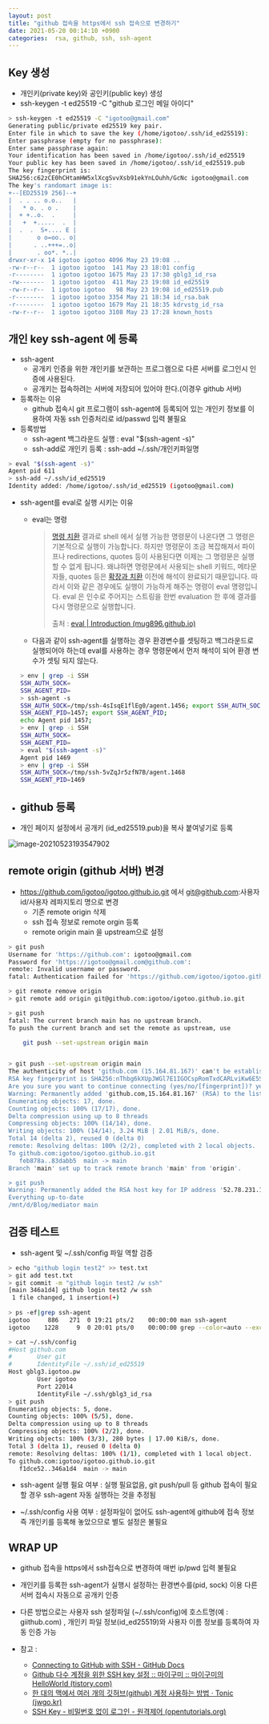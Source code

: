 ```yaml
---
layout: post
title: "github 접속을 https에서 ssh 접속으로 변경하기"
date: 2021-05-20 00:14:10 +0900
categories:  rsa, github, ssh, ssh-agent
---
```


##  Key 생성

- 개인키(private key)와 공인키(public key) 생성
- ssh-keygen -t ed25519 -C "github 로그인 메일 아이디"

```bash
> ssh-keygen -t ed25519 -C "igotoo@gmail.com"
Generating public/private ed25519 key pair.
Enter file in which to save the key (/home/igotoo/.ssh/id_ed25519):
Enter passphrase (empty for no passphrase):
Enter same passphrase again:
Your identification has been saved in /home/igotoo/.ssh/id_ed25519
Your public key has been saved in /home/igotoo/.ssh/id_ed25519.pub
The key fingerprint is:
SHA256:c62zCE0hCHtamHW5xlXcgSvvXsb91ekYnLOuhh/GcNc igotoo@gmail.com
The key's randomart image is:
+--[ED25519 256]--+
|  . . .. o.o..   |
|   * o. . o .    |
|  + +..o.  .     |
|   +  +.....  .  |
|  .  .  S+.... E |
|       o o=oo.. o|
|      . ..+++=..o|
|       . oo*. *..|
drwxr-xr-x 14 igotoo igotoo 4096 May 23 19:08 ..
-rw-r--r--  1 igotoo igotoo  141 May 23 18:01 config
-r--------  1 igotoo igotoo 1675 May 23 17:30 gblg3_id_rsa
-rw-------  1 igotoo igotoo  411 May 23 19:08 id_ed25519
-rw-r--r--  1 igotoo igotoo   98 May 23 19:08 id_ed25519.pub
-r--------  1 igotoo igotoo 3354 May 21 18:34 id_rsa.bak
-r--------  1 igotoo igotoo 1679 May 21 18:35 kdrvstg_id_rsa
-rw-r--r--  1 igotoo igotoo 3108 May 23 17:28 known_hosts
```

## 개인 key ssh-agent 에 등록 

- ssh-agent 
  - 공개키 인증을 위한 개인키를 보관하는 프로그램으로 다른 서버를 로그인시 인증에 사용된다.
  - 공개키는 접속하려는 서버에 저장되어 있어야 한다.(이경우 github 서버)
- 등록하는 이유 
  - github 접속시 git 프로그램이 ssh-agent에 등록되어 있는 개인키 정보를 이용하여  자동 ssh 인증처리로 id/passwd 입력 불필요
- 등록방법 
  - ssh-agent 백그라운드 실행 : eval "$(ssh-agent -s)"
  - ssh-add로 개인키 등록 : ssh-add ~/.ssh/개인키파일명

```bash
> eval "$(ssh-agent -s)"
Agent pid 611
> ssh-add ~/.ssh/id_ed25519
Identity added: /home/igotoo/.ssh/id_ed25519 (igotoo@gmail.com)
```

- ssh-agent를 eval로 실행 시키는 이유

  - eval는 명령

    >  [명령 치환](https://mug896.github.io/bash-shell/exp_and_sub/command_substitution.html) 결과로 shell 에서 실행 가능한 명령문이 나온다면 그 명령은 기본적으로 실행이 가능합니다. 하지만 명령문이 조금 복잡해져서 파이프나 redirections, quotes 등이 사용된다면 이제는 그 명령문은 실행할 수 없게 됩니다. 왜냐하면 명령문에서 사용되는 shell 키워드, 메타문자들, quotes 등은 [확장과 치환](https://mug896.github.io/bash-shell/expansions_and_substitutions.html) 이전에 해석이 완료되기 때문입니다. 따라서 이와 같은 경우에도 실행이 가능하게 해주는 명령이 eval 명령입니다. eval 은 인수로 주어지는 스트링을 한번 evaluation 한 후에 결과를 다시 명령문으로 실행합니다.
    >
    > 출처 : [eval | Introduction (mug896.github.io)](https://mug896.github.io/bash-shell/eval.html)

  - 다음과 같이 ssh-agent를 실행하는 경우 환경변수를 셋팅하고 백그라운드로 실행되어야 하는데 eval를 사용하는 경우 명령문에서 먼저 해석이 되어 환경 변수가 셋팅 되지 않는다.

  ```bash
  > env | grep -i SSH
  SSH_AUTH_SOCK=
  SSH_AGENT_PID=
  > ssh-agent -s
  SSH_AUTH_SOCK=/tmp/ssh-4sIsqE1flEg0/agent.1456; export SSH_AUTH_SOCK;
  SSH_AGENT_PID=1457; export SSH_AGENT_PID;
  echo Agent pid 1457;
  > env | grep -i SSH
  SSH_AUTH_SOCK=
  SSH_AGENT_PID=
  > eval "$(ssh-agent -s)"
  Agent pid 1469
  > env | grep -i SSH
  SSH_AUTH_SOCK=/tmp/ssh-5vZqJr5zfN7B/agent.1468
  SSH_AGENT_PID=1469
  ```

- ## github 등록

- 개인 페이지 설정에서 공개키 (id_ed25519.pub)을 복사 붙여넣기로 등록

![image-20210523193547902](C:\Users\jb.won\AppData\Roaming\Typora\typora-user-images\image-20210523193547902.png)

## remote origin (github 서버) 변경 

- https://github.com/igotoo/igotoo.github.io.git 에서 git@github.com:사용자id/사용자 레파지토리 명으로 변경
  - 기존 remote origin 삭제
  - ssh 접속 정보로 remote orgin 등록 
  - remote origin main 을 upstream으로 설정

```bash
> git push
Username for 'https://github.com': igotoo@gmail.com
Password for 'https://igotoo@gmail.com@github.com':
remote: Invalid username or password.
fatal: Authentication failed for 'https://github.com/igotoo/igotoo.github.io.git/'

> git remote remove origin
> git remote add origin git@github.com:igotoo/igotoo.github.io.git

> git push
fatal: The current branch main has no upstream branch.
To push the current branch and set the remote as upstream, use

    git push --set-upstream origin main


> git push --set-upstream origin main
The authenticity of host 'github.com (15.164.81.167)' can't be established.
RSA key fingerprint is SHA256:nThbg6kXUpJWGl7E1IGOCspRomTxdCARLviKw6E5SY8.
Are you sure you want to continue connecting (yes/no/[fingerprint])? yes
Warning: Permanently added 'github.com,15.164.81.167' (RSA) to the list of known hosts.
Enumerating objects: 17, done.
Counting objects: 100% (17/17), done.
Delta compression using up to 8 threads
Compressing objects: 100% (14/14), done.
Writing objects: 100% (14/14), 3.24 MiB | 2.01 MiB/s, done.
Total 14 (delta 2), reused 0 (delta 0)
remote: Resolving deltas: 100% (2/2), completed with 2 local objects.
To github.com:igotoo/igotoo.github.io.git
   feb878a..83dabb5  main -> main
Branch 'main' set up to track remote branch 'main' from 'origin'.

> git push
Warning: Permanently added the RSA host key for IP address '52.78.231.108' to the list of known hosts.
Everything up-to-date
/mnt/d/Blog/mediator main
```



## 검증 테스트 

- ssh-agent  및 ~/.ssh/config 파일 역할 검증

```bash
> echo "github login test2" >> test.txt
> git add test.txt
> git commit -m "github login test2 /w ssh"
[main 346a1d4] github login test2 /w ssh
 1 file changed, 1 insertion(+)
 
> ps -ef|grep ssh-agent
igotoo     886   271  0 19:21 pts/2    00:00:00 man ssh-agent
igotoo    1228     9  0 20:01 pts/0    00:00:00 grep --color=auto --exclude-dir=.bzr --exclude-dir=CVS --exclude-dir=.git --exclude-dir=.hg --exclude-dir=.svn --exclude-dir=.idea --exclude-dir=.tox ssh-agent

> cat ~/.ssh/config
#Host github.com
#       User git
#       IdentityFile ~/.ssh/id_ed25519
Host gblg3.igotoo.pw
        User igotoo
        Port 22014
        IdentityFile ~/.ssh/gblg3_id_rsa
> git push
Enumerating objects: 5, done.
Counting objects: 100% (5/5), done.
Delta compression using up to 8 threads
Compressing objects: 100% (2/2), done.
Writing objects: 100% (3/3), 280 bytes | 17.00 KiB/s, done.
Total 3 (delta 1), reused 0 (delta 0)
remote: Resolving deltas: 100% (1/1), completed with 1 local object.
To github.com:igotoo/igotoo.github.io.git
   f1dce52..346a1d4  main -> main
```

- ssh-agent 실행 필요 여부  :  실행 필요없음, git push/pull 등 github 접속이 필요할 경우 ssh-agent 자동 실행하는 것을 추정됨 

- ~/.ssh/config 사용 여부  : 설정파일이 없어도 ssh-agent에 github에 접속 정보 즉 개인키를 등록해 놓았으므로 별도 설정은 불필요



## WRAP UP

- github 접속을 https에서 ssh접속으로 변경하여 매번 ip/pwd 입력 불필요
- 개인키를 등록한 ssh-agent가 실행시 설정하는 환경변수를(pid, sock) 이용 다른 서버 접속시 자동으로 공개키 인증
- 다른 방법으로는 사용자 ssh 설정파일 (~/.ssh/config)에 호스트명(예 : giithub.com) , 개인키 파일 정보(id_ed25519)와 사용자 이름 정보를 등록하여 자동 인증 가능

- 참고 :
  - [Connecting to GitHub with SSH - GitHub Docs](https://docs.github.com/en/github/authenticating-to-github/connecting-to-github-with-ssh)
  -  [Github 다수 계정을 위한 SSH key 설정 :: 마이구미 :: 마이구미의 HelloWorld (tistory.com)](https://mygumi.tistory.com/96)
  - [한 대의 맥에서 여러 개의 깃허브(github) 계정 사용하는 방법 · Tonic (jwgo.kr)](https://devlog.jwgo.kr/2018/08/17/how-to-use-multi-github-accounts-with-a-machine/)
  - [SSH Key - 비밀번호 없이 로그인 - 원격제어 (opentutorials.org)](https://opentutorials.org/module/432/3742)

